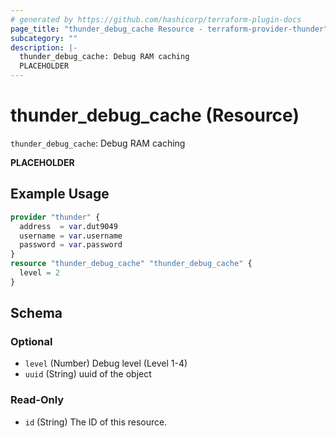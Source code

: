 ```yaml
---
# generated by https://github.com/hashicorp/terraform-plugin-docs
page_title: "thunder_debug_cache Resource - terraform-provider-thunder"
subcategory: ""
description: |-
  thunder_debug_cache: Debug RAM caching
  PLACEHOLDER
---
```


# thunder_debug_cache (Resource)

`thunder_debug_cache`: Debug RAM caching

__PLACEHOLDER__

## Example Usage

```terraform
provider "thunder" {
  address  = var.dut9049
  username = var.username
  password = var.password
}
resource "thunder_debug_cache" "thunder_debug_cache" {
  level = 2
}
```

<!-- schema generated by tfplugindocs -->
## Schema

### Optional

- `level` (Number) Debug level (Level 1-4)
- `uuid` (String) uuid of the object

### Read-Only

- `id` (String) The ID of this resource.


